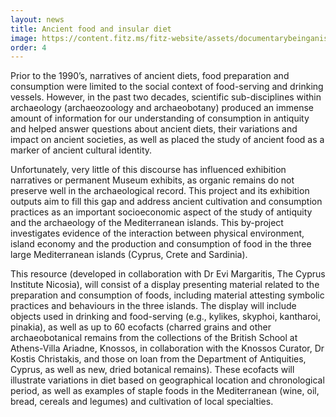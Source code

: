 ```yaml
---
layout: news
title: Ancient food and insular diet
image: https://content.fitz.ms/fitz-website/assets/documentarybeinganislander2.jpg?key=exhibition
order: 4
---
```


Prior to the 1990’s, narratives of ancient diets, food preparation and consumption were limited to the social context of food-serving and drinking vessels. However, in the past two decades, scientific sub-disciplines within archaeology (archaeozoology and archaeobotany) produced an immense amount of information for our understanding of consumption in antiquity and helped answer questions about ancient diets, their variations and impact on ancient societies, as well as placed the study of ancient food as a marker of ancient cultural identity.

Unfortunately, very little of this discourse has influenced exhibition narratives or permanent Museum exhibits, as organic remains do not preserve well in the archaeological record. This project and its exhibition outputs aim to fill this gap and address ancient cultivation and consumption practices as an important socioeconomic aspect of the study of antiquity and the archaeology of the Mediterranean islands. This by-project investigates evidence of the interaction between physical environment, island economy and the production and consumption of food in the three large Mediterranean islands (Cyprus, Crete and Sardinia).

This resource (developed in collaboration with Dr Evi Margaritis, The Cyprus Institute Nicosia), will consist of a display presenting material related to the preparation and consumption of foods, including material attesting symbolic practices and behaviours in the three islands. The display will include objects used in drinking and food-serving (e.g., kylikes, skyphoi, kantharoi, pinakia), as well as up to 60 ecofacts (charred grains and other archaeobotanical remains from the collections of the British School at Athens-Villa Ariadne, Knossos, in collaboration with the Knossos Curator, Dr Kostis Christakis, and those on loan from the Department of Antiquities, Cyprus, as well as new, dried botanical remains). These ecofacts will illustrate variations in diet based on geographical location and chronological period, as well as examples of staple foods in the Mediterranean (wine, oil, bread, cereals and legumes) and cultivation of local specialties.
